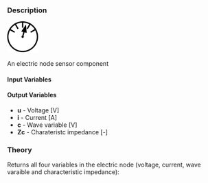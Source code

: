 ### Description
![ElectricNodeSensor picture](ElectricNodeSensor.svg)

An electric node sensor component

#### Input Variables

#### Output Variables
* **u** - Voltage [V]
* **i** - Current [A]
* **c** - Wave variable [V]
* **Zc** - Charateristc impedance [-]

### Theory
Returns all four variables in the electric node (voltage, current, wave varaible and characteristic impedance):
<!---EQUATION \begin{cases}U = U_1\\i = i_1\\c=c_q\\Z_c = Z_{c1}\end{cases}--->

